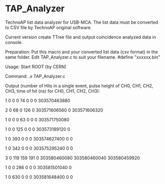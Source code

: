 # TAP_Analyzer
TechnoAP list data analyzer for USB-MCA.
The list data must be converted to CSV file by TechnoAP original software.

Current version create TTree file and output coincidence analyzed data in console.

Preparation:
Put this macro and your converted list data (csv format) in the same folder.
Edit TAP_Analyzer.c to suit your filename.
#define "xxxxxx.bin"

Usage:
Start ROOT (by CERN)

Command:
.x TAP_Analyzer.c

Output (number of Hits in a single event, pulse height of CH0, CH1, CH2, CH3, time of hit (ns) for CH0, CH1, CH2, CH3):

1 0 0 0 74 0 0 0 303570463880

2 0 68 0 126 0 303571606560 0 303571606320

1 0 0 0 63 0 0 0 303571750080

1 0 0 125 0 0 0 303573189120 0

1 0 393 0 0 0 303574627400 0 0

1 0 342 0 0 0 303575295240 0 0

3 0 119 159 191 0 303580460080 303580460040 303580459920

1 0 0 286 0 0 0 303581501040 0

1 0 630 0 0 0 303581648400 0 0


